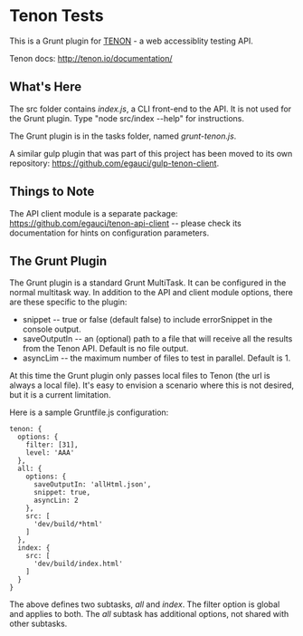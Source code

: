 Tenon Tests
===========

This is a Grunt plugin for [TENON](http://tenon.io/) - a web accessiblity testing API.

Tenon docs: http://tenon.io/documentation/

What's Here
-----------

The src folder contains *index.js*, a CLI front-end to the API.
It is not used for the Grunt plugin.
Type "node src/index --help" for instructions.

The Grunt plugin is in the tasks folder, named *grunt-tenon.js*.

A similar gulp plugin that was part of this project has been moved to its own
repository: https://github.com/egauci/gulp-tenon-client.

Things to Note
--------------

The API client module is a separate package: https://github.com/egauci/tenon-api-client --
please check its documentation for hints on configuration parameters.

The Grunt Plugin
----------------

The Grunt plugin is a standard Grunt MultiTask. It can be configured in the normal multitask
way. In addition to the API and client module options, there are these specific to the plugin:

- snippet -- true or false (default false) to include errorSnippet in the console output.
- saveOutputIn -- an (optional) path to a file that will receive all the results from the Tenon API. Default is no file output.
- asyncLim -- the maximum number of files to test in parallel. Default is 1.

At this time the Grunt plugin only passes local files to Tenon (the url is always a local file). It's easy
to envision a scenario where this is not desired, but it is a current limitation.

Here is a sample Gruntfile.js configuration:

    tenon: {
      options: {
        filter: [31],
        level: 'AAA'
      },
      all: {
        options: {
          saveOutputIn: 'allHtml.json',
          snippet: true,
          asyncLin: 2
        },
        src: [
          'dev/build/*html'
        ]
      },
      index: {
        src: [
          'dev/build/index.html'
        ]
      }
    }

The above defines two subtasks, *all* and *index*. The filter option is global and applies to both. The *all* subtask
has additional options, not shared with other subtasks.
